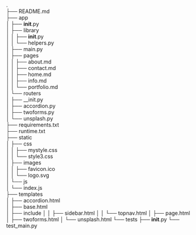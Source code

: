 .\
├── README.md\
├── app\
│   ├── __init__.py\
│   ├── library\
│   │   ├── __init__.py\
│   │   └── helpers.py\
│   ├── main.py\
│   ├── pages\
│   │   ├── about.md\
│   │   ├── contact.md\
│   │   ├── home.md\
│   │   ├── info.md\
│   │   └── portfolio.md\
│   └── routers\
│       ├── __init.py\
│       ├── accordion.py\
│       ├── twoforms.py\
│       └── unsplash.py\
├── requirements.txt\
├── runtime.txt\
├── static\
│   ├── css\
│   │   ├── mystyle.css\
│   │   └── style3.css\
│   ├── images\
│   │   ├── favicon.ico\
│   │   └── logo.svg\
│   └── js\
│       └── index.js\
├── templates\
│   ├── accordion.html\
│   ├── base.html\
│   ├── include
│   │   ├── sidebar.html
│   │   └── topnav.html
│   ├── page.html
│   ├── twoforms.html
│   └── unsplash.html
└── tests
    ├── __init__.py
    └── test_main.py
